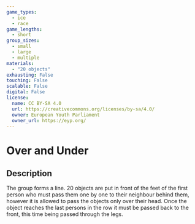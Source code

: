 ```yaml
---
game_types:
  - ice
  - race
game_lengths:
  - short
group_sizes:
  - small
  - large
  - multiple
materials:
  - "20 objects"
exhausting: False
touching: False
scalable: False
digital: False
license:
  name: CC BY-SA 4.0
  url: https://creativecommons.org/licenses/by-sa/4.0/
  owner: European Youth Parliament
  owner_url: https://eyp.org/
---
```

# Over and Under

## Description
The group forms a line. 20 objects are put in front of the feet of the first
person who must pass them one by one to their neighbour behind them, however it is allowed to pass the objects only over their head. Once the object reaches the last persons in the row it must be passed back to the front, this time being passed through the legs.
